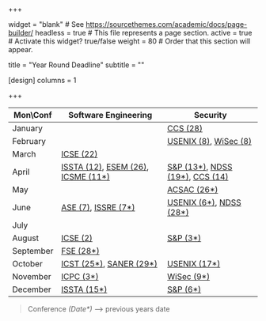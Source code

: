+++

widget = "blank"  # See https://sourcethemes.com/academic/docs/page-builder/
headless = true  # This file represents a page section.
active = true  # Activate this widget? true/false
weight = 80  # Order that this section will appear.

title = "Year Round Deadline"
subtitle = ""

[design]
    columns = 1

+++

  Mon\Conf          | Software Engineering  |         Security
--------------------|-----------------------|-------------------------
January             |                       | [CCS (28)](https://www.sigsac.org/ccs/CCS2024/call-for/call-for-papers.html)                    
February            |                       | [USENIX (8)](https://www.usenix.org/conference/usenixsecurity24/call-for-papers), [WiSec (8)](https://wisec2024.kaist.ac.kr/)
March               | [ICSE (22)](https://conf.researchr.org/home/icse-2025)                | 
April               | [ISSTA (12)](https://conf.researchr.org/home/issta-2024), [ESEM (26)](https://conf.researchr.org/home/esem-2024), [ICSME (11*)](https://conf.researchr.org/track/icsme-2025/icsme-2025-papers#Call-for-Papers)       | [S&P (13*)](https://sp2024.ieee-security.org/cfpapers.html), [NDSS (19*)](https://www.ndss-symposium.org/ndss2024/submissions/call-for-papers/), [CCS (14)](https://www.sigsac.org/ccs/CCS2024/call-for/call-for-papers.html)
May                 |            |  [ACSAC (26*)](https://www.acsac.org/2023/submissions/papers/)
June                | [ASE (7)](https://conf.researchr.org/home/ase-2024), [ISSRE (7*)](https://issre.github.io/2023/calls_cfp-research.html)                      | [USENIX (6*)](https://www.usenix.org/conference/usenixsecurity24/call-for-papers), [NDSS (28*)](https://www.ndss-symposium.org/ndss2024/submissions/call-for-papers/)
July                |                       |  
August              | [ICSE (2)](https://conf.researchr.org/home/icse-2025)                 | [S&P (3*)](https://sp2024.ieee-security.org/cfpapers.html)
September           | [FSE (28*)](https://2024.esec-fse.org/track/fse-2024-research-papers)                   |  
October             | [ICST (25*)](https://conf.researchr.org/track/icst-2024/icst-2024-papers), [SANER (29*)](https://conf.researchr.org/track/icst-2024/icst-2024-papers)                | [USENIX (17*)](https://www.usenix.org/conference/usenixsecurity24/call-for-papers)
November            |  [ICPC (3*)](https://conf.researchr.org/track/icpc-2024/icpc-2024-research)          | [WiSec (9*)](https://wisec2024.kaist.ac.kr/)
December            | [ISSTA (15*)](https://conf.researchr.org/home/issta-2024)                      | [S&P (6*)](https://sp2024.ieee-security.org/cfpapers.html)



> Conference *(Date\*)*  ⟶  previous years date


